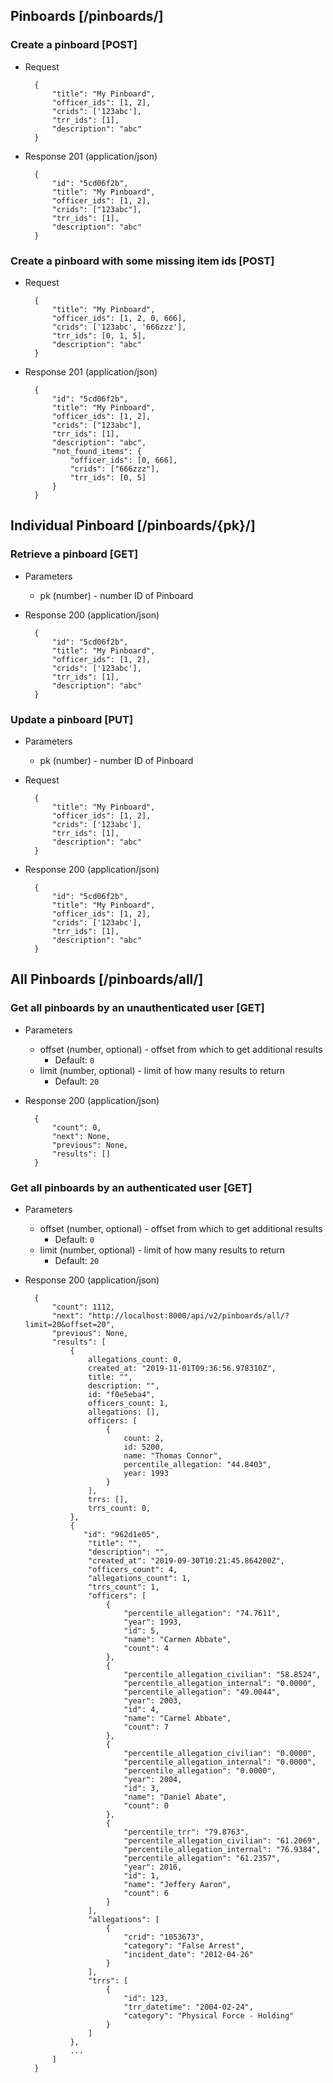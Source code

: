 ## Pinboards [/pinboards/]

### Create a pinboard [POST]

+ Request

        {
            "title": "My Pinboard",
            "officer_ids": [1, 2],
            "crids": ['123abc'],
            "trr_ids": [1],
            "description": "abc"
        }

+ Response 201 (application/json)

        {
            "id": "5cd06f2b",
            "title": "My Pinboard",
            "officer_ids": [1, 2],
            "crids": ["123abc"],
            "trr_ids": [1],
            "description": "abc"
        }
        
### Create a pinboard with some missing item ids [POST]

+ Request

        {
            "title": "My Pinboard",
            "officer_ids": [1, 2, 0, 666],
            "crids": ['123abc', '666zzz'],
            "trr_ids": [0, 1, 5],
            "description": "abc"
        }

+ Response 201 (application/json)

        {
            "id": "5cd06f2b",
            "title": "My Pinboard",
            "officer_ids": [1, 2],
            "crids": ["123abc"],
            "trr_ids": [1],
            "description": "abc",
            "not_found_items": {
                "officer_ids": [0, 666],
                "crids": ["666zzz"],
                "trr_ids": [0, 5]
            }
        }



## Individual Pinboard [/pinboards/{pk}/]

### Retrieve a pinboard [GET]

+ Parameters
    + pk (number) - number ID of Pinboard

+ Response 200 (application/json)

        {
            "id": "5cd06f2b",
            "title": "My Pinboard",
            "officer_ids": [1, 2],
            "crids": ['123abc'],
            "trr_ids": [1],
            "description": "abc"
        }

### Update a pinboard [PUT]

+ Parameters
    + pk (number) - number ID of Pinboard

+ Request

        {
            "title": "My Pinboard",
            "officer_ids": [1, 2],
            "crids": ['123abc'],
            "trr_ids": [1],
            "description": "abc"
        }

+ Response 200 (application/json)

        {
            "id": "5cd06f2b",
            "title": "My Pinboard",
            "officer_ids": [1, 2],
            "crids": ['123abc'],
            "trr_ids": [1],
            "description": "abc"
        }

## All Pinboards [/pinboards/all/]

### Get all pinboards by an unauthenticated user [GET]

+ Parameters
    + offset (number, optional) - offset from which to get additional results
        + Default: `0`
    + limit (number, optional) - limit of how many results to return
        + Default: `20`

+ Response 200 (application/json)

        {
            "count": 0,
            "next": None,
            "previous": None,
            "results": []
        }

### Get all pinboards by an authenticated user [GET]

+ Parameters
    + offset (number, optional) - offset from which to get additional results
        + Default: `0`
    + limit (number, optional) - limit of how many results to return
        + Default: `20`

+ Response 200 (application/json)

        {
            "count": 1112,
            "next": "http://localhost:8000/api/v2/pinboards/all/?limit=20&offset=20",
            "previous": None,
            "results": [
                {
                    allegations_count: 0,
                    created_at: "2019-11-01T09:36:56.978310Z",
                    title: "",
                    description: "",
                    id: "f0e5eba4",
                    officers_count: 1,
                    allegations: [],
                    officers: [
                        {
                            count: 2,
                            id: 5200,
                            name: "Thomas Connor",
                            percentile_allegation: "44.8403",
                            year: 1993
                        }
                    ],
                    trrs: [],
                    trrs_count: 0,
                },
                {
                   "id": "962d1e05",
                    "title": "",
                    "description": "",
                    "created_at": "2019-09-30T10:21:45.864200Z",
                    "officers_count": 4,
                    "allegations_count": 1,
                    "trrs_count": 1,
                    "officers": [
                        {
                            "percentile_allegation": "74.7611",
                            "year": 1993,
                            "id": 5,
                            "name": "Carmen Abbate",
                            "count": 4
                        },
                        {
                            "percentile_allegation_civilian": "58.8524",
                            "percentile_allegation_internal": "0.0000",
                            "percentile_allegation": "49.0044",
                            "year": 2003,
                            "id": 4,
                            "name": "Carmel Abbate",
                            "count": 7
                        },
                        {
                            "percentile_allegation_civilian": "0.0000",
                            "percentile_allegation_internal": "0.0000",
                            "percentile_allegation": "0.0000",
                            "year": 2004,
                            "id": 3,
                            "name": "Daniel Abate",
                            "count": 0
                        },
                        {
                            "percentile_trr": "79.8763",
                            "percentile_allegation_civilian": "61.2069",
                            "percentile_allegation_internal": "76.9384",
                            "percentile_allegation": "61.2357",
                            "year": 2016,
                            "id": 1,
                            "name": "Jeffery Aaron",
                            "count": 6
                        }
                    ],
                    "allegations": [
                        {
                            "crid": "1053673",
                            "category": "False Arrest",
                            "incident_date": "2012-04-26"
                        }
                    ],
                    "trrs": [
                        {
                            "id": 123,
                            "trr_datetime": "2004-02-24",
                            "category": "Physical Force - Holding"
                        }
                    ]
                },
                ...
            ]
        }
